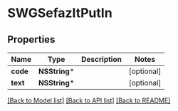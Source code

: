 # SWGSefazItPutIn

## Properties
Name | Type | Description | Notes
------------ | ------------- | ------------- | -------------
**code** | **NSString*** |  | [optional] 
**text** | **NSString*** |  | [optional] 

[[Back to Model list]](../README.md#documentation-for-models) [[Back to API list]](../README.md#documentation-for-api-endpoints) [[Back to README]](../README.md)


